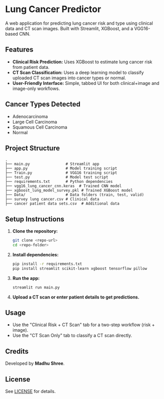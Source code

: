 # Lung Cancer Predictor

A web application for predicting lung cancer risk and type using clinical data and CT scan images. Built with Streamlit, XGBoost, and a VGG16-based CNN.

## Features
- **Clinical Risk Prediction:** Uses XGBoost to estimate lung cancer risk from patient data.
- **CT Scan Classification:** Uses a deep learning model to classify uploaded CT scan images into cancer types or normal.
- **User-Friendly Interface:** Simple, tabbed UI for both clinical+image and image-only workflows.

## Cancer Types Detected
- Adenocarcinoma
- Large Cell Carcinoma
- Squamous Cell Carcinoma
- Normal

## Project Structure
```
.
├── main.py                # Streamlit app
├── app.py                 # Model training script
├── Train.py               # VGG16 training script
├── test.py                # Model test script
├── requirements.txt       # Python dependencies
├── vgg16_lung_cancer_cnn.keras  # Trained CNN model
├── xgboost_lung_model_survey.pkl # Trained XGBoost model
├── Data/                  # Data folders (train, test, valid)
├── survey lung cancer.csv # Clinical data
├── cancer patient data sets.csv  # Additional data
```

## Setup Instructions
1. **Clone the repository:**
   ```bash
   git clone <repo-url>
   cd <repo-folder>
   ```
2. **Install dependencies:**
   ```bash
   pip install -r requirements.txt
   pip install streamlit scikit-learn xgboost tensorflow pillow
   ```
3. **Run the app:**
   ```bash
   streamlit run main.py
   ```
4. **Upload a CT scan or enter patient details to get predictions.**

## Usage
- Use the "Clinical Risk + CT Scan" tab for a two-step workflow (risk + image).
- Use the "CT Scan Only" tab to classify a CT scan directly.

## Credits
Developed by **Madhu Shree**.

## License
See [LICENSE](LICENSE) for details. 